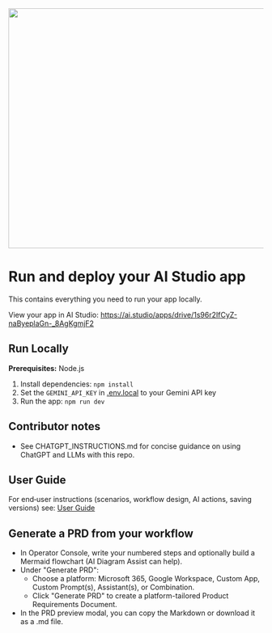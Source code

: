 <div align="center">
<img width="1200" height="475" alt="GHBanner" src="https://github.com/user-attachments/assets/0aa67016-6eaf-458a-adb2-6e31a0763ed6" />
</div>

# Run and deploy your AI Studio app

This contains everything you need to run your app locally.

View your app in AI Studio: https://ai.studio/apps/drive/1s96r2IfCyZ-naByeplaGn-_8AgKgmjF2

## Run Locally

**Prerequisites:**  Node.js


1. Install dependencies:
   `npm install`
2. Set the `GEMINI_API_KEY` in [.env.local](.env.local) to your Gemini API key
3. Run the app:
   `npm run dev`


## Contributor notes

- See CHATGPT_INSTRUCTIONS.md for concise guidance on using ChatGPT and LLMs with this repo.

## User Guide

For end‑user instructions (scenarios, workflow design, AI actions, saving versions) see: [User Guide](./docs/USER_GUIDE.md)

## Generate a PRD from your workflow

- In Operator Console, write your numbered steps and optionally build a Mermaid flowchart (AI Diagram Assist can help).
- Under "Generate PRD":
   - Choose a platform: Microsoft 365, Google Workspace, Custom App, Custom Prompt(s), Assistant(s), or Combination.
   - Click "Generate PRD" to create a platform-tailored Product Requirements Document.
- In the PRD preview modal, you can copy the Markdown or download it as a .md file.
